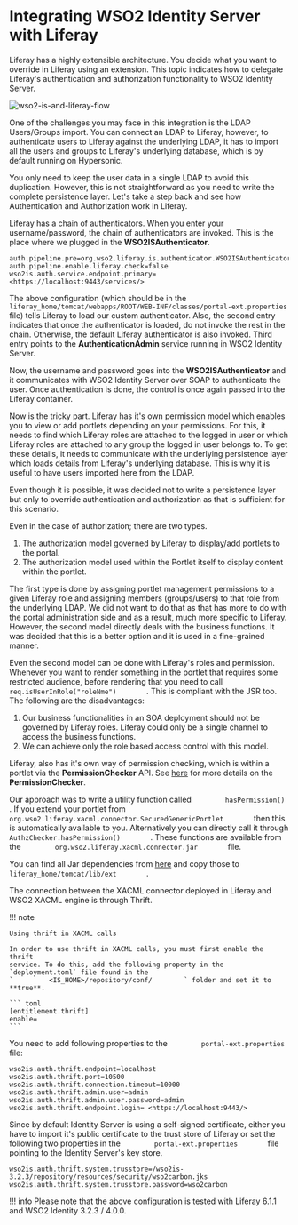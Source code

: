 # Integrating WSO2 Identity Server with Liferay

Liferay has a highly extensible architecture. You decide what you want
to override in Liferay using an extension. This topic indicates how to
delegate Liferay's authentication and authorization functionality to
WSO2 Identity Server.

![wso2-is-and-liferay-flow](../../assets/img/tutorials/wso2-is-and-liferay-flow.png)

One of the challenges you may face in this integration is the LDAP
Users/Groups import. You can connect an LDAP to Liferay, however, to
authenticate users to Liferay against the underlying LDAP, it has to
import all the users and groups to Liferay's underlying database, which
is by default running on Hypersonic.

You only need to keep the user data in a single LDAP to avoid this
duplication. However, this is not straightforward as you need to write
the complete persistence layer. Let's take a step back and see how
Authentication and Authorization work in Liferay.

Liferay has a chain of authenticators. When you enter your
username/password, the chain of authenticators are invoked. This is the
place where we plugged in the **WSO2ISAuthenticator**.

```
auth.pipeline.pre=org.wso2.liferay.is.authenticator.WSO2ISAuthenticator  
auth.pipeline.enable.liferay.check=false  
wso2is.auth.service.endpoint.primary= <https://localhost:9443/services/>
```

The above configuration (which should be in the
`         liferay_home/tomcat/webapps/ROOT/WEB-INF/classes/portal-ext.properties        `
file) tells Liferay to load our custom authenticator. Also, the second
entry indicates that once the authenticator is loaded, do not invoke the
rest in the chain. Otherwise, the default Liferay authenticator is also
invoked. Third entry points to the **AuthenticationAdmin** service
running in WSO2 Identity Server.

Now, the username and password goes into the **WSO2ISAuthenticator** and
it communicates with WSO2 Identity Server over SOAP to authenticate the
user. Once authentication is done, the control is once again passed into
the Liferay container.

Now is the tricky part. Liferay has it's own permission model which
enables you to view or add portlets depending on your permissions. For
this, it needs to find which Liferay roles are attached to the logged in
user or which Liferay roles are attached to any group the logged in user
belongs to. To get these details, it needs to communicate with the
underlying persistence layer which loads details from Liferay's
underlying database. This is why it is useful to have users imported
here from the LDAP.

Even though it is possible, it was decided not to write a persistence
layer but only to override authentication and authorization as that is
sufficient for this scenario.

Even in the case of authorization; there are two types.

1.  The authorization model governed by Liferay to display/add portlets
    to the portal.
2.  The authorization model used within the Portlet itself to display
    content within the portlet.

The first type is done by assigning portlet management permissions to a
given Liferay role and assigning members (groups/users) to that role
from the underlying LDAP. We did not want to do that as that has more to
do with the portal administration side and as a result, much more
specific to Liferay. However, the second model directly deals with the
business functions. It was decided that this is a better option and it
is used in a fine-grained manner.

Even the second model can be done with Liferay's roles and permission.
Whenever you want to render something in the portlet that requires some
restricted audience, before rendering that you need to call
`         req.isUserInRole("roleNme")        ` . This is compliant with
the JSR too. The following are the disadvantages:

1.  Our business functionalities in an SOA deployment should not be
    governed by Liferay roles. Liferay could only be a single channel to
    access the business functions.
2.  We can achieve only the role based access control with this model.

Liferay, also has it's own way of permission checking, which is within a
portlet via the **PermissionChecker** API. See
[here](http://www.liferay.com/web/joseph.shum/blog/-/blogs/960320) for
more details on the **PermissionChecker**.

Our approach was to write a utility function called
`         hasPermission()        ` . If you extend your portlet from
`         org.wso2.liferay.xacml.connector.SecuredGenericPortlet        `
then this is automatically available to you. Alternatively you can
directly call it through `         AuthzChecker.hasPermission()        `
. These functions are available from the
`         org.wso2.liferay.xacml.connector.jar        ` file.

You can find all Jar dependencies from
[here](http://cache.facilelogin.com/lib.ext.zip) and copy those to
`         liferay_home/tomcat/lib/ext        ` .

The connection between the XACML connector deployed in Liferay and WSO2
XACML engine is through Thrift.

!!! note
    
    Using thrift in XACML calls
    
    In order to use thrift in XACML calls, you must first enable the thrift
    service. To do this, add the following property in the `deployment.toml` file found in the
    `         <IS_HOME>/repository/conf/        ` folder and set it to **true**.
    
    ``` toml
    [entitlement.thrift] 
    enable= 
    ```
    

You need to add following properties to the
`         portal-ext.properties        ` file:

```
wso2is.auth.thrift.endpoint=localhost  
wso2is.auth.thrift.port=10500  
wso2is.auth.thrift.connection.timeout=10000  
wso2is.auth.thrift.admin.user=admin  
wso2is.auth.thrift.admin.user.password=admin  
wso2is.auth.thrift.endpoint.login= <https://localhost:9443/>
```

Since by default Identity Server is using a self-signed certificate,
either you have to import it's public certificate to the trust store of
Liferay or set the following two properties in the
`         portal-ext.properties        ` file pointing to the Identity
Server's key store.

```
wso2is.auth.thrift.system.trusstore=/wso2is-3.2.3/repository/resources/security/wso2carbon.jks  
wso2is.auth.thrift.system.trusstore.password=wso2carbon
```
!!! info
    Please note that the above configuration is tested with Liferay 6.1.1
    and WSO2 Identity 3.2.3 / 4.0.0.
